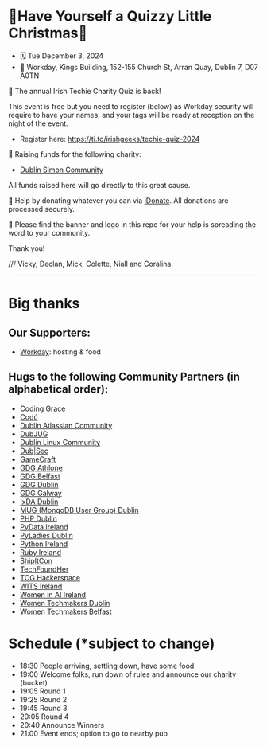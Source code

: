 # 🎄Have Yourself a Quizzy Little Christmas🎄
* 🗓️ Tue December 3, 2024 
* 📍 Workday, Kings Building, 152-155 Church St, Arran Quay, Dublin 7, D07 A0TN

🙌 The annual Irish Techie Charity Quiz is back!

This event is free but you need to register (below) as Workday security will require to have your names, and your tags will be ready at reception on the night of the event.

* Register here: https://ti.to/irishgeeks/techie-quiz-2024

💖 Raising funds for the following charity:

* [Dublin Simon Community](https://www.dubsimon.ie/)

All funds raised here will go directly to this great cause.

🙏 Help by donating whatever you can via [iDonate](https://www.idonate.ie/fundraiser/irishgeeks-quiz-2024). All donations are processed securely.

🌈 Please find the banner and logo in this repo for your help is spreading the word to your community.

Thank you!

/// Vicky, Declan, Mick, Colette, Niall and Coralina

---

# Big thanks

## Our Supporters:

* [Workday](https://www.workday.com/en-us/pages/careers-dublin.html): hosting & food

## Hugs to the following Community Partners (in alphabetical order):

* [Coding Grace](https://codinggrace.com)
* [Codú](https://www.codu.co/)
* [Dublin Atlassian Community](https://www.meetup.com/dublin-atlassian-community-events/)
* [DubJUG](https://dubjug.org/)
* [Dublin Linux Community](https://www.meetup.com/dublin-linux-community/)
* [Dub|Sec](https://www.meetup.com/dub-sec/)
* [GameCraft](https://gamecraft.it)
* [GDG Athlone](https://gdg.community.dev/gdg-athlone/)
* [GDG Belfast](https://gdg.community.dev/gdg-belfast/)
* [GDG Dublin](https://gdg.community.dev/gdg-dublin/)
* [GDG Galway](https://gdg.community.dev/gdg-galway/)
* [IxDA Dublin](https://www.ixda.ie)
* [MUG (MongoDB User Group) Dublin](https://www.meetup.com/dublin-mongodb-user-group) 
* [PHP Dublin](https://www.meetup.com/PHP-Dublin/)
* [PyData Ireland](https://www.meetup.com/PyDataDublin/)
* [PyLadies Dublin](https://dublin.pyladies.com)
* [Python Ireland](https://www.python.ie)
* [Ruby Ireland](http://www.rubyireland.com/)
* [ShipItCon](https://shipitcon.com)
* [TechFoundHer](https://techfoundher.com/)
* [TOG Hackerspace](https://www.tog.ie/)
* [WITS Ireland](https://witsireland.com/)
* [Women in AI Ireland](https://www.linkedin.com/company/women-in-ai-ireland)
* [Women Techmakers Dublin](https://gdg.community.dev/gdg-dublin/)
* [Women Techmakers Belfast](https://gdg.community.dev/gdg-belfast/)


# Schedule (\*subject to change)

* 18:30 People arriving, settling down, have some food
* 19:00 Welcome folks, run down of rules and announce our charity (bucket)
* 19:05 Round 1
* 19:25 Round 2
* 19:45 Round 3
* 20:05 Round 4
* 20:40 Announce Winners
* 21:00 Event ends; option to go to nearby pub
